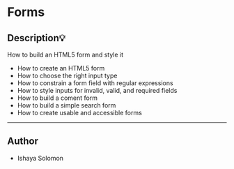 # Forms

## Description:bulb:

How to build an HTML5 form and style it

- How to create an HTML5 form
- How to choose the right input type
- How to constrain a form field with regular expressions
- How to style inputs for invalid, valid, and required fields
- How to build a coment form
- How to build a simple search form
- How to create usable and accessible forms

---

## Author

- Ishaya Solomon
